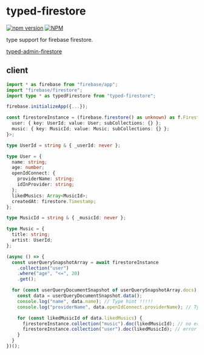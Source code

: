 # typed-firestore

[![npm version](https://badge.fury.io/js/typed-firestore.svg)](https://badge.fury.io/js/typed-firestore)
[![NPM](https://nodei.co/npm/typed-firestore.png)](https://nodei.co/npm/typed-firestore/)

type support for firebase firestore.

[typed-admin-firestore](https://github.com/narumincho/typed-admin-firestore)

## client

```ts
import * as firebase from "firebase/app";
import "firebase/firestore";
import type * as typedFirestore from "typed-firestore";

firebase.initializeApp({...});

const firestoreInstance = (firebase.firestore() as unknown) as f.Firestore<{
  user: { key: UserId; value: User; subCollections: {} };
  music: { key: MusicId; value: Music; subCollections: {} };
}>;

type UserId = string & { _userId: never };

type User = {
  name: string;
  age: number;
  openIdConnect: {
    providerName: string;
    idInProvider: string;
  };
  likedMusics: Array<MusicId>;
  createdAt: firestore.Timestamp;
};

type MusicId = string & { _musicId: never };

type Music = {
  title: string;
  artist: UserId;
};

(async () => {
  const userQuerySnapshotArray = await firestoreInstance
    .collection("user")
    .where("age", "<=", 20)
    .get();

  for (const userQueryDocumentSnapshot of userQuerySnapshotArray.docs) {
    const data = userQueryDocumentSnapshot.data();
    console.log("name", data.name); // Type hint !!!!!
    console.log("providerName", data.openIdConnect.providerName); // Type hint !!!!!

    for (const likedMusicId of data.likedMusics) {
      firestoreInstance.collection("music").doc(likedMusicId); // no error !!!
      firestoreInstance.collection("user").doc(likedMusicId); // error !!!
    }
  }
})();
```
